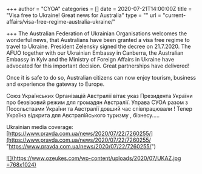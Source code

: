 +++
author = "CYOA"
categories = []
date = 2020-07-21T14:00:00Z
title = "Visa free to Ukraine! Great news for Australia"
type = ""
url = "current-affairs/visa-free-regime-australia-ukraine/"

+++
The Australian Federation of Ukrainian Organisations welcomes the wonderful news, that Australians have been granted a visa free regime to travel to Ukraine. President Zelensky signed the decree on 21.7.2020. The AFUO together with our Ukrainian Embassy in Canberra, the Australian Embassy in Kyiv and the Ministry of Foreign Affairs in Ukraine have advocated for this important decision. Great partnerships have delivered!

Once it is safe to do so, Australian citizens can now enjoy tourism, business and experience the gateway to Europe.

Cоюз Українських Організацій Aвстралії вітає указ Президента України про безвізовий режим для громадян Aвстралії. Управа CУОA разом з Посольствами України та Aвстралії довший час співпрацювали ! Тепер Україна відкрита для Aвстралійського туризму , бізнесу…..

Ukrainian media coverage: [https://www.pravda.com.ua/news/2020/07/22/7260255/](https://www.pravda.com.ua/news/2020/07/22/7260255/ "https://www.pravda.com.ua/news/2020/07/22/7260255/")

[![](https://www.ozeukes.com/wp-content/uploads/2020/07/UKAZ.jpg =768x1024)](https://www.ozeukes.com/wp-content/uploads/2020/07/UKAZ.jpg)